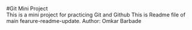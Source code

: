 #Git Mini Project <br>
This is a mini project for practicing Git and Github
This is Readme file of main fearure-readme-update.
Author: Omkar Barbade
